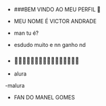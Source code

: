 - ###BEM VINDO AO MEU PERFIL 💙
  
- MEU NOME É VICTOR ANDRADE

- man tu é?

- esdudo muito e nn ganho nd

- ### 🦖🦖🦖🦖🦖🦖🦖🦖🦖🦖🦖🦖🦖🦖🦖🦖

- alura

-malura

- FAN DO MANEL GOMES 
